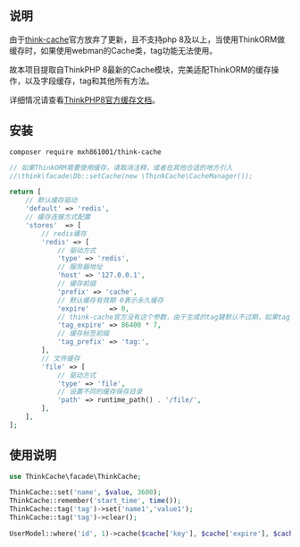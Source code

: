 ## 说明
由于[think-cache](https://github.com/top-think/think-cache)官方放弃了更新，且不支持php 8及以上，当使用ThinkORM做缓存时，如果使用webman的Cache类，tag功能无法使用。

故本项目提取自ThinkPHP 8最新的Cache模块，完美适配ThinkORM的缓存操作，以及字段缓存，tag和其他所有方法。

详细情况请查看[ThinkPHP8官方缓存文档](https://doc.thinkphp.cn/v8_0/caches.html)。
## 安装
```shell
composer require mxh861001/think-cache
```

```php
// 如果ThinkORM需要使用缓存，请取消注释，或者在其他合适的地方引入
//\think\facade\Db::setCache(new \ThinkCache\CacheManager());

return [
    // 默认缓存驱动
    'default' => 'redis',
    // 缓存连接方式配置
    'stores'  => [
        // redis缓存
        'redis' => [
            // 驱动方式
            'type' => 'redis',
            // 服务器地址
            'host' => '127.0.0.1',
            // 缓存前缀
            'prefix' => 'cache',
            // 默认缓存有效期 0表示永久缓存
            'expire'     => 0,
            // think-cache官方没有这个参数，由于生成的tag键默认不过期，如果tag键数量很大，避免长时间占用内存，可以设置一个超过其他缓存的过期时间，0为不设置
            'tag_expire' => 86400 * 7,
            // 缓存标签前缀
            'tag_prefix' => 'tag:',
        ],
        // 文件缓存
        'file' => [
            // 驱动方式
            'type' => 'file',
            // 设置不同的缓存保存目录
            'path' => runtime_path() . '/file/',
        ],
    ],
];
```
## 使用说明
```php
use ThinkCache\facade\ThinkCache;

ThinkCache::set('name', $value, 3600);
ThinkCache::remember('start_time', time());
ThinkCache::tag('tag')->set('name1','value1');
ThinkCache::tag('tag')->clear();

UserModel::where('id', 1)->cache($cache['key'], $cache['expire'], $cache['tag'])->find();
```